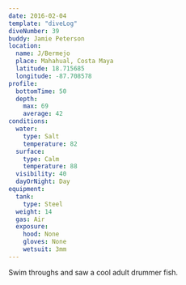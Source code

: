 ```yaml
---
date: 2016-02-04
template: "diveLog"
diveNumber: 39
buddy: Jamie Peterson
location:
  name: J/Bermejo
  place: Mahahual, Costa Maya
  latitude: 18.715685
  longitude: -87.708578
profile:
  bottomTime: 50
  depth:
    max: 69
    average: 42
conditions:
  water:
    type: Salt
    temperature: 82
  surface:
    type: Calm
    temperature: 88
  visibility: 40
  dayOrNight: Day
equipment:
  tank:
    type: Steel
  weight: 14
  gas: Air
  exposure:
    hood: None
    gloves: None
    wetsuit: 3mm
---
```

Swim throughs and saw a cool adult drummer fish.
